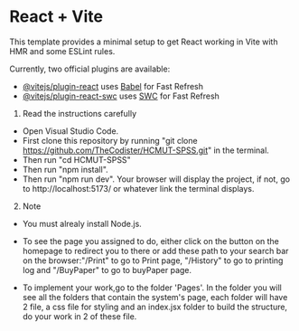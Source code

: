 # React + Vite

This template provides a minimal setup to get React working in Vite with HMR and some ESLint rules.

Currently, two official plugins are available:

- [@vitejs/plugin-react](https://github.com/vitejs/vite-plugin-react/blob/main/packages/plugin-react/README.md) uses [Babel](https://babeljs.io/) for Fast Refresh
- [@vitejs/plugin-react-swc](https://github.com/vitejs/vite-plugin-react-swc) uses [SWC](https://swc.rs/) for Fast Refresh

1. Read the instructions carefully

- Open Visual Studio Code.
- First clone this repository by running "git clone https://github.com/TheCodister/HCMUT-SPSS.git" in the terminal.
- Then run "cd HCMUT-SPSS"
- Then run "npm install".
- Then run "npm run dev". Your browser will display the project, if not, go to http://localhost:5173/ or whatever link the terminal displays.

2. Note

- You must alrealy install Node.js.

- To see the page you assigned to do, either click on the button on the homepage to redirect you to there or add these path to your search bar on the browser:"/Print" to go to Print page, "/History" to go to printing log and "/BuyPaper" to go to buyPaper page.

- To implement your work,go to the folder 'Pages'. In the folder you will see all the folders that contain the system's page, each folder will have 2 file, a css file for styling and an index.jsx folder to build the structure, do your work in 2 of these file.

